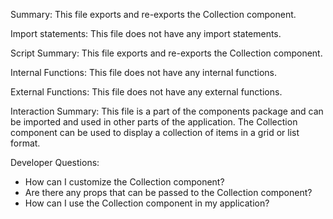 Summary:
This file exports and re-exports the Collection component.

Import statements:
This file does not have any import statements.

Script Summary:
This file exports and re-exports the Collection component.

Internal Functions:
This file does not have any internal functions.

External Functions:
This file does not have any external functions.

Interaction Summary:
This file is a part of the components package and can be imported and used in other parts of the application. The Collection component can be used to display a collection of items in a grid or list format.

Developer Questions:
- How can I customize the Collection component?
- Are there any props that can be passed to the Collection component?
- How can I use the Collection component in my application?